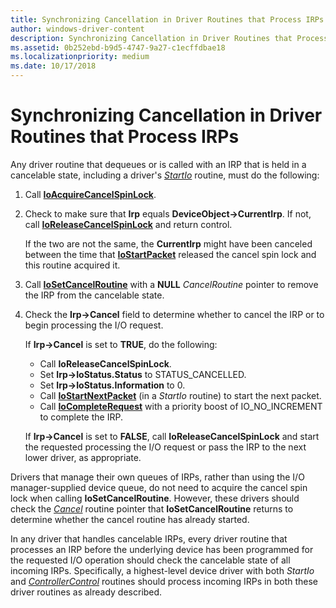 ```yaml
---
title: Synchronizing Cancellation in Driver Routines that Process IRPs
author: windows-driver-content
description: Synchronizing Cancellation in Driver Routines that Process IRPs
ms.assetid: 0b252ebd-b9d5-4747-9a27-c1ecffdbae18
ms.localizationpriority: medium
ms.date: 10/17/2018
---
```


# Synchronizing Cancellation in Driver Routines that Process IRPs





Any driver routine that dequeues or is called with an IRP that is held in a cancelable state, including a driver's [*StartIo*](https://msdn.microsoft.com/library/windows/hardware/ff563858) routine, must do the following:

1.  Call [**IoAcquireCancelSpinLock**](https://msdn.microsoft.com/library/windows/hardware/ff548196).

2.  Check to make sure that **Irp** equals **DeviceObject-&gt;CurrentIrp**. If not, call [**IoReleaseCancelSpinLock**](https://msdn.microsoft.com/library/windows/hardware/ff549550) and return control.

    If the two are not the same, the **CurrentIrp** might have been canceled between the time that [**IoStartPacket**](https://msdn.microsoft.com/library/windows/hardware/ff550370) released the cancel spin lock and this routine acquired it.

3.  Call [**IoSetCancelRoutine**](https://msdn.microsoft.com/library/windows/hardware/ff549674) with a **NULL** *CancelRoutine* pointer to remove the IRP from the cancelable state.

4.  Check the **Irp-&gt;Cancel** field to determine whether to cancel the IRP or to begin processing the I/O request.

    If **Irp-&gt;Cancel** is set to **TRUE**, do the following:

    -   Call **IoReleaseCancelSpinLock**.
    -   Set **Irp-&gt;IoStatus.Status** to STATUS\_CANCELLED.
    -   Set **Irp-&gt;IoStatus.Information** to 0.
    -   Call [**IoStartNextPacket**](https://msdn.microsoft.com/library/windows/hardware/ff550358) (in a *StartIo* routine) to start the next packet.
    -   Call [**IoCompleteRequest**](https://msdn.microsoft.com/library/windows/hardware/ff548343) with a priority boost of IO\_NO\_INCREMENT to complete the IRP.

    If **Irp-&gt;Cancel** is set to **FALSE**, call **IoReleaseCancelSpinLock** and start the requested processing the I/O request or pass the IRP to the next lower driver, as appropriate.

Drivers that manage their own queues of IRPs, rather than using the I/O manager-supplied device queue, do not need to acquire the cancel spin lock when calling **IoSetCancelRoutine**. However, these drivers should check the [*Cancel*](https://msdn.microsoft.com/library/windows/hardware/ff540742) routine pointer that **IoSetCancelRoutine** returns to determine whether the cancel routine has already started.

In any driver that handles cancelable IRPs, every driver routine that processes an IRP before the underlying device has been programmed for the requested I/O operation should check the cancelable state of all incoming IRPs. Specifically, a highest-level device driver with both *StartIo* and [*ControllerControl*](https://msdn.microsoft.com/library/windows/hardware/ff542049) routines should process incoming IRPs in both these driver routines as already described.

 

 




